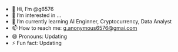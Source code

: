 - 👋 Hi, I’m @g6576
- 👀 I’m interested in ...
- 🌱 I’m currently learning AI Enginner, Cryptocurrency, Data Analyst
- 📫 How to reach me: g.anonymous6576@gmai.com
- 😄 Pronouns: Updating
- ⚡ Fun fact: Updating

<!---
g6576/g6576 is a ✨ special ✨ repository because its `README.md` (this file) appears on your GitHub profile.
You can click the Preview link to take a look at your changes.
--->

